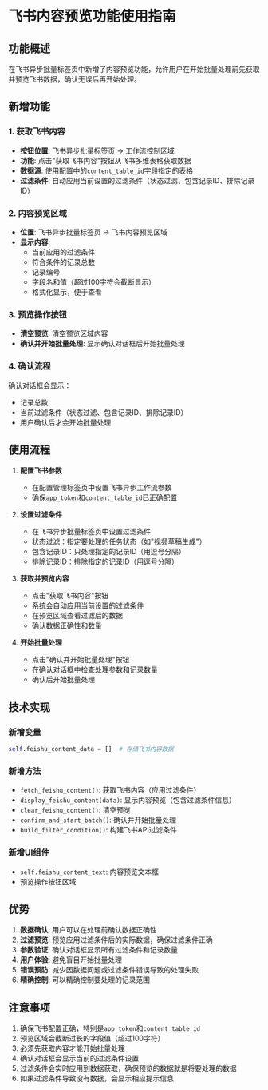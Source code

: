 # 飞书内容预览功能使用指南

## 功能概述

在飞书异步批量标签页中新增了内容预览功能，允许用户在开始批量处理前先获取并预览飞书数据，确认无误后再开始处理。

## 新增功能

### 1. 获取飞书内容
- **按钮位置**: 飞书异步批量标签页 → 工作流控制区域
- **功能**: 点击"获取飞书内容"按钮从飞书多维表格获取数据
- **数据源**: 使用配置中的`content_table_id`字段指定的表格
- **过滤条件**: 自动应用当前设置的过滤条件（状态过滤、包含记录ID、排除记录ID）

### 2. 内容预览区域
- **位置**: 飞书异步批量标签页 → 飞书内容预览区域
- **显示内容**: 
  - 当前应用的过滤条件
  - 符合条件的记录总数
  - 记录编号
  - 字段名和值（超过100字符会截断显示）
  - 格式化显示，便于查看

### 3. 预览操作按钮
- **清空预览**: 清空预览区域内容
- **确认并开始批量处理**: 显示确认对话框后开始批量处理

### 4. 确认流程
确认对话框会显示：
- 记录总数
- 当前过滤条件（状态过滤、包含记录ID、排除记录ID）
- 用户确认后才会开始批量处理

## 使用流程

1. **配置飞书参数**
   - 在配置管理标签页中设置飞书异步工作流参数
   - 确保`app_token`和`content_table_id`已正确配置

2. **设置过滤条件**
   - 在飞书异步批量标签页中设置过滤条件
   - 状态过滤：指定要处理的任务状态（如"视频草稿生成"）
   - 包含记录ID：只处理指定的记录ID（用逗号分隔）
   - 排除记录ID：排除指定的记录ID（用逗号分隔）

3. **获取并预览内容**
   - 点击"获取飞书内容"按钮
   - 系统会自动应用当前设置的过滤条件
   - 在预览区域查看过滤后的数据
   - 确认数据正确性和数量

4. **开始批量处理**
   - 点击"确认并开始批量处理"按钮
   - 在确认对话框中检查处理参数和记录数量
   - 确认后开始批量处理

## 技术实现

### 新增变量
```python
self.feishu_content_data = []  # 存储飞书内容数据
```

### 新增方法
- `fetch_feishu_content()`: 获取飞书内容（应用过滤条件）
- `display_feishu_content(data)`: 显示内容预览（包含过滤条件信息）
- `clear_feishu_content()`: 清空预览
- `confirm_and_start_batch()`: 确认并开始批量处理
- `build_filter_condition()`: 构建飞书API过滤条件

### 新增UI组件
- `self.feishu_content_text`: 内容预览文本框
- 预览操作按钮区域

## 优势

1. **数据确认**: 用户可以在处理前确认数据正确性
2. **过滤预览**: 预览应用过滤条件后的实际数据，确保过滤条件正确
3. **参数验证**: 确认对话框显示所有过滤条件和记录数量
4. **用户体验**: 避免盲目开始批量处理
5. **错误预防**: 减少因数据问题或过滤条件错误导致的处理失败
6. **精确控制**: 可以精确控制要处理的记录范围

## 注意事项

1. 确保飞书配置正确，特别是`app_token`和`content_table_id`
2. 预览区域会截断过长的字段值（超过100字符）
3. 必须先获取内容才能开始批量处理
4. 确认对话框会显示当前的过滤条件设置
5. 过滤条件会实时应用到数据获取，确保预览的数据就是将要处理的数据
6. 如果过滤条件导致没有数据，会显示相应提示信息
